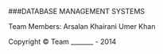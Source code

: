 ###DATABASE MANAGEMENT SYSTEMS

Team Members:
Arsalan Khairani
Umer Khan

Copyright &#169; Team _______ - 2014